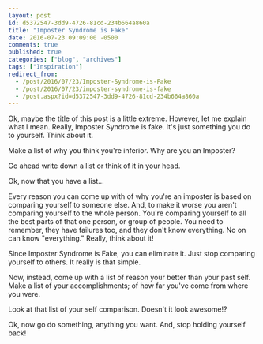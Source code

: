 ```yaml
---
layout: post
id: d5372547-3dd9-4726-81cd-234b664a860a
title: "Imposter Syndrome is Fake"
date: 2016-07-23 09:09:00 -0500
comments: true
published: true
categories: ["blog", "archives"]
tags: ["Inspiration"]
redirect_from: 
  - /post/2016/07/23/Imposter-Syndrome-is-Fake
  - /post/2016/07/23/imposter-syndrome-is-fake
  - /post.aspx?id=d5372547-3dd9-4726-81cd-234b664a860a
---
```

<!-- more -->
<p>Ok, maybe the title of this post is a little extreme. However, let me explain what I mean. Really, Imposter Syndrome is fake. It's just something you do to yourself. Think about it.</p>
<p>Make a list of why you think you're inferior. Why are you an Imposter?</p>
<p>Go ahead write down a list or think of it in your head.</p>
<p>Ok, now that you have a list...</p>
<p>Every reason you can come up with of why you're an imposter is based on comparing yourself to someone else. And, to make it worse you aren't comparing yourself to the whole person. You're comparing yourself to all the best parts of that one person, or group of people. You need to remember, they have failures too, and they don't know everything. No on can know "everything." Really, think about it!</p>
<p>Since Imposter Syndrome is Fake, you can eliminate it. Just stop comparing yourself to others. It really is that simple.</p>
<p>Now, instead, come up with a list of reason your better than your past self. Make a list of your accomplishments; of how far you've come from where you were.</p>
<p>Look at that list of your self comparison. Doesn't it look awesome!?</p>
<p>Ok, now go do something, anything you want. And, stop holding yourself back!</p>
